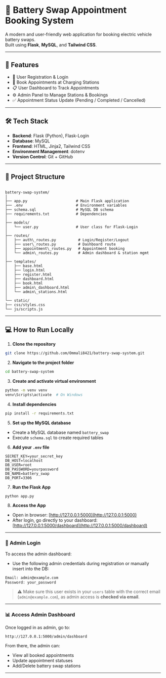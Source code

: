 # 🔋 Battery Swap Appointment Booking System

A modern and user-friendly web application for booking electric vehicle battery swaps.  
Built using **Flask**, **MySQL**, and **Tailwind CSS**.

---

## 🚀 Features

- 🔐 User Registration & Login  
- 📅 Book Appointments at Charging Stations  
- 📋 User Dashboard to Track Appointments  
- ⚙️ Admin Panel to Manage Stations & Bookings  
- ✅ Appointment Status Update (Pending / Completed / Cancelled)

---

## 🛠️ Tech Stack

- **Backend**: Flask (Python), Flask-Login  
- **Database**: MySQL  
- **Frontend**: HTML, Jinja2, Tailwind CSS  
- **Environment Management**: dotenv  
- **Version Control**: Git + GitHub

---

## 📂 Project Structure

```

battery-swap-system/
│
├── app.py                      # Main Flask application
├── .env                        # Environment variables
├── schema.sql                  # MySQL DB schema
├── requirements.txt            # Dependencies
│
├── models/
│   └── user.py                 # User class for Flask-Login
│
├── routes/
│   ├── auth\_routes.py          # Login/Register/Logout
│   ├── user\_routes.py          # Dashboard route
│   ├── appointment\_routes.py   # Appointment booking
│   └── admin\_routes.py         # Admin dashboard & station mgmt
│
├── templates/
│   ├── base.html
│   ├── login.html
│   ├── register.html
│   ├── dashboard.html
│   ├── book.html
│   ├── admin\_dashboard.html
│   └── admin\_stations.html
│
└── static/
├── css/styles.css
└── js/scripts.js

````

---

## 💻 How to Run Locally

1. **Clone the repository**
```bash
git clone https://github.com/Ommali8421/battery-swap-system.git
````

2. **Navigate to the project folder**

```bash
cd battery-swap-system
```

3. **Create and activate virtual environment**

```bash
python -m venv venv
venv\Scripts\activate  # On Windows
```

4. **Install dependencies**

```bash
pip install -r requirements.txt
```

5. **Set up the MySQL database**

* Create a MySQL database named `battery_swap`
* Execute `schema.sql` to create required tables

6. **Add your `.env` file**

```env
SECRET_KEY=your_secret_key
DB_HOST=localhost
DB_USER=root
DB_PASSWORD=yourpassword
DB_NAME=battery_swap
DB_PORT=3306
```

7. **Run the Flask App**

```bash
python app.py
```

8. **Access the App**

* Open in browser: [http://127.0.0.1:5000](http://127.0.0.1:5000)
* After login, go directly to your dashboard: [http://127.0.0.1:5000/dashboard](http://127.0.0.1:5000/dashboard)


---

### 🔐 **Admin Login**

To access the admin dashboard:

* Use the following admin credentials during registration or manually insert into the DB:

```bash
Email: admin@example.com
Password: your_password
```

> ⚠️ Make sure this user exists in your `users` table with the correct email (`admin@example.com`), as admin access is **checked via email**.

---

### 📊 Access Admin Dashboard

Once logged in as admin, go to:

```
http://127.0.0.1:5000/admin/dashboard
```

From there, the admin can:

* View all booked appointments
* Update appointment statuses
* Add/Delete battery swap stations

---




